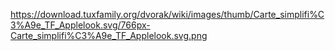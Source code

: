 https://download.tuxfamily.org/dvorak/wiki/images/thumb/Carte_simplifi%C3%A9e_TF_Applelook.svg/766px-Carte_simplifi%C3%A9e_TF_Applelook.svg.png

